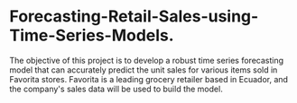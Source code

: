 # Forecasting-Retail-Sales-using-Time-Series-Models.
The objective of this project is to develop a robust time series forecasting model that can accurately predict the unit sales for various items sold in Favorita stores. Favorita is a leading grocery retailer based in Ecuador, and the company's sales data will be used to build the model.
